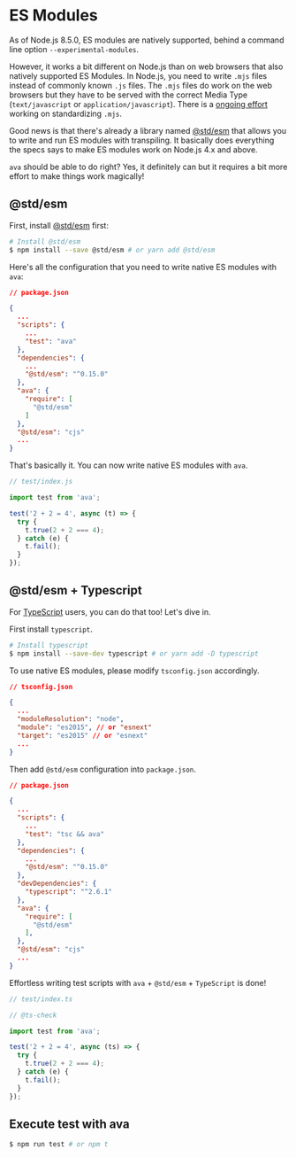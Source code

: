 # ES Modules

As of Node.js 8.5.0, ES modules are natively supported, behind a command line option `--experimental-modules`.

However, it works a bit different on Node.js than on web browsers that also natively supported ES Modules. In Node.js, you need to write `.mjs` files instead of commonly known `.js` files. The `.mjs` files do work on the web browsers but they have to be served with the correct Media Type (`text/javascript` or `application/javascript`). There is a [ongoing effort](https://tools.ietf.org/html/draft-bfarias-javascript-mjs-00) working on standardizing `.mjs`.

Good news is that there's already a library named [@std/esm](https://github.com/standard-things/esm) that allows you to write and run ES modules with transpiling. It basically does everything the specs says to make ES modules work on Node.js 4.x and above.

`ava` should be able to do right? Yes, it definitely can but it requires a bit more effort to make things work magically!

## @std/esm

First, install [@std/esm](https://github.com/standard-things/esm) first:

```sh
# Install @std/esm
$ npm install --save @std/esm # or yarn add @std/esm
```

Here's all the configuration that you need to write native ES modules with `ava`:

```json
// package.json

{
  ...
  "scripts": {
    ...
    "test": "ava"
  },
  "dependencies": {
    ...
    "@std/esm": "^0.15.0"
  },
  "ava": {
    "require": [
      "@std/esm"
    ]
  },
  "@std/esm": "cjs"
  ...
}
```

That's basically it. You can now write native ES modules with `ava`.

```js
// test/index.js

import test from 'ava';

test('2 + 2 = 4', async (t) => {
  try {
    t.true(2 + 2 === 4);
  } catch (e) {
    t.fail();
  }
});
```

## @std/esm + Typescript

For [TypeScript](https://github.com/Microsoft/TypeScript) users, you can do that too! Let's dive in.

First install `typescript`.

```sh
# Install typescript
$ npm install --save-dev typescript # or yarn add -D typescript
```

To use native ES modules, please modify `tsconfig.json` accordingly.

```json
// tsconfig.json

{
  ...
  "moduleResolution": "node",
  "module": "es2015", // or "esnext"
  "target": "es2015" // or "esnext"
  ...
}
```

Then add `@std/esm` configuration into `package.json`.

```json
// package.json

{
  ...
  "scripts": {
    ...
    "test": "tsc && ava"
  },
  "dependencies": {
    ...
    "@std/esm": "^0.15.0"
  },
  "devDependencies": {
    "typescript": "^2.6.1"
  },
  "ava": {
    "require": [
      "@std/esm"
    ],
  },
  "@std/esm": "cjs"
  ...
}
```

Effortless writing test scripts with `ava` + `@std/esm` + `TypeScript` is done!

```ts
// test/index.ts

// @ts-check

import test from 'ava';

test('2 + 2 = 4', async (ts) => {
  try {
    t.true(2 + 2 === 4);
  } catch (e) {
    t.fail();
  }
});
```

## Execute test with ava

```sh
$ npm run test # or npm t
```

